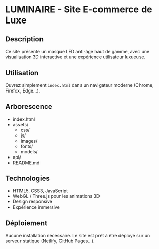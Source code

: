 
# LUMINAIRE - Site E-commerce de Luxe

## Description
Ce site présente un masque LED anti-âge haut de gamme, avec une visualisation 3D interactive et une expérience utilisateur luxueuse.

## Utilisation
Ouvrez simplement `index.html` dans un navigateur moderne (Chrome, Firefox, Edge...).

## Arborescence
- index.html
- assets/
    - css/
    - js/
    - images/
    - fonts/
    - models/
- api/
- README.md

## Technologies
- HTML5, CSS3, JavaScript
- WebGL / Three.js pour les animations 3D
- Design responsive
- Expérience immersive

## Déploiement
Aucune installation nécessaire. Le site est prêt à être déployé sur un serveur statique (Netlify, GitHub Pages...).
